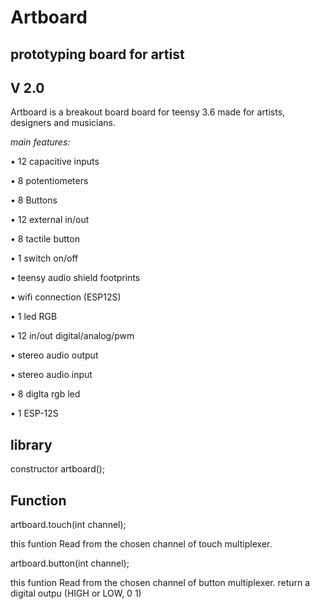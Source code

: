 
#   **Artboard**
##   **prototyping board for artist**
##   **V 2.0**


Artboard is a breakout board board for teensy 3.6 made for artists, designers and musicians.



*main features:*


• 12 capacitive inputs

• 8 potentiometers

• 8 Buttons

• 12 external in/out

• 8 tactile button

• 1 switch on/off

• teensy audio shield footprints

• wifi connection (ESP12S)

• 1 led RGB

• 12 in/out digital/analog/pwm

• stereo audio output

• stereo audio input

• 8 diglta rgb led

• 1 ESP-12S





##   **library**

constructor artboard();


##   **Function**

 artboard.touch(int channel);

  this funtion Read from the chosen channel of touch multiplexer.

  artboard.button(int channel);

   this funtion Read from the chosen channel of button multiplexer.
   return a digital outpu (HIGH or LOW, 0 1)


